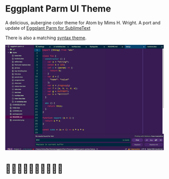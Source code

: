 # Eggplant Parm UI Theme

A delicious, aubergine color theme for Atom by Mims H. Wright. A port and update of [Eggplant Parm for SublimeText](http://github.com/mimshwright/sublime-eggplant-parm/)

There is also a matching [syntax theme](http://github.com/mimshwright/eggplant-parm-syntax).

![Screenshot](https://raw.githubusercontent.com/mimshwright/eggplant-parm-ui/master/screenshot.png)

# 🍆🍆🍆🍆🍆🍆🍆🍆🍆🍆
